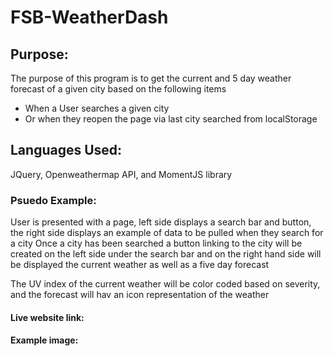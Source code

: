 # FSB-WeatherDash

## Purpose:
The purpose of this program is to get the current and 5 day weather forecast of a given city based on the following items
<ul>
<li>When a User searches a given city
<li>Or when they reopen the page via last city searched from localStorage
</ul>

## Languages Used:
JQuery, Openweathermap API, and MomentJS library

### Psuedo Example:
User is presented with a page, left side displays a search bar and button, the right side displays an example of data to be pulled when they search for a city
Once a city has been searched a button linking to the city will be created on the left side under the search bar and on the right hand side will be displayed the current weather as well as a five day forecast

The UV index of the current weather will be color coded based on severity, and the forecast will hav an icon representation of the weather

#### Live website link:


#### Example image: